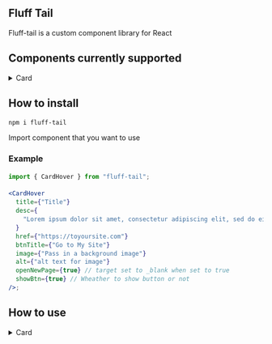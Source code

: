<h2>Fluff Tail</h2>
Fluff-tail is a custom component library for React

## Components currently supported

<details>
  <summary>Card</summary>

- [Rainbow Stacked Accordian](https://github.com/naveenkash/fluff-tail/tree/master/components/card/RainbowStackedAccordian)
- [Card Hover Interaction](https://github.com/naveenkash/fluff-tail/tree/master/components/card/CardHoverInteraction)
- [Article Deck](https://github.com/naveenkash/fluff-tail/tree/master/components/card/ArticleDeck)
- [Folding Card](https://github.com/naveenkash/fluff-tail/tree/master/components/card/FoldingCard)
</details>

## How to install

    npm i fluff-tail

Import component that you want to use

### Example

```jsx
import { CardHover } from "fluff-tail";

<CardHover
  title={"Title"}
  desc={
    "Lorem ipsum dolor sit amet, consectetur adipiscing elit, sed do eiusmod tempo incididunt"
  }
  href={"https://toyoursite.com"}
  btnTitle={"Go to My Site"}
  image={"Pass in a background image"}
  alt={"alt text for image"}
  openNewPage={true} // target set to _blank when set to true
  showBtn={true} // Wheather to show button or not
/>;
```

## How to use

<details>

  <summary>Card</summary>

<details>
  <summary>Rainbow Stacked Accordian</summary>

![Accordian!](assets/accordian.gif)

| Prop         | Type    | What they do                                          |
| ------------ | ------- | ----------------------------------------------------- |
| headingColor | string  | color for the heading                                 |
| descColor    | string  | color for the description                             |
| href         | string  | url to route to when user click button                |
| title        | string  | title text                                            |
| desc         | string  | description text                                      |
| openNewPage  | boolean | when user click open link in new page `default false` |

</details>

<details>
  <summary>Card Hover Interaction</summary>

![Card Hover!](assets/card-hover.gif)

| Prop        | Type    | What they do                                          |
| ----------- | ------- | ----------------------------------------------------- |
| image       | string  | image for the background                              |
| alt         | string  | alt text for image                                    |
| href        | string  | url to route to when user click button                |
| title       | string  | title text                                            |
| desc        | string  | description text                                      |
| btnTitle    | string  | button text                                           |
| openNewPage | boolean | when user click open link in new page `default false` |
| showBtn     | boolean | wheather to show button or not `default true`         |

</details>

<details>
  <summary>Article Deck</summary>

![Article Deck!](assets/article-deck.gif)

| Prop          | Type    | What they do                                          |
| ------------- | ------- | ----------------------------------------------------- |
| number        | number  | number of card to draw (1-4)                          |
| subTitle      | string  | text for the sub title                                |
| href          | string  | url to route to when user click button                |
| title         | string  | title text                                            |
| subTitleColor | string  | sub title color                                       |
| TitleColor    | string  | title color                                           |
| openNewPage   | boolean | when user click open link in new page `default false` |
| width         | number  | width of the card                                     |
| height        | number  | height of the card                                    |

</details>

<details>
  <summary>Folding Card</summary>

![folding card!](assets/folding-card.gif)

| Prop                 | Type    | What they do                                          |
| -------------------- | ------- | ----------------------------------------------------- |
| href                 | string  | url to route to when user click                       |
| title                | string  | title text                                            |
| desc                 | string  | description text                                      |
| subTitleLeft         | string  | text for left sub title                               |
| subTitleRight        | string  | text for right sub title                              |
| backgroundColor      | string  | background color of the card                          |
| openNewPage          | boolean | when user click open link in new page `default false` |
| titleColor           | string  | color for the title                                   |
| folderHoverColor     | string  | background color for the folding card when hover      |
| mainBorderColor      | string  | border color for the front card / main card           |
| secondaryBorderColor | string  | border color for the back card / secondary card       |
| arrowColor           | string  | color for the arrow                                   |
| subTitleColor        | string  | color for the sub-title both left and right           |
| stripeColor          | string  | color for the stripes on back card                    |
| width                | number  | width of the card                                     |
| height               | number  | height of the card                                    |

</details>

</details>
